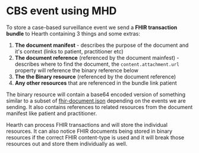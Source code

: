 # CBS event using MHD

To store a case-based surveillance event we send a **FHIR transaction bundle** to Hearth containing 3 things and some extras:

  1. **The document manifest** - describes the purpose of the document and it's context (links to patient, practitioner etc)
  2. **The document reference** (referenced by the document mainfest) - describes where to find the document, the `content.attachment.url` property will reference the binary reference below
  3. **The the Binary resource** (referenced by the document reference)
  4. **Any other resources** that are referenced in the bundle link patient

The binary resource will contain a base64 encoded version of something similar to a subset of [fhir-document.json](fhir-document.json) depending on the events we are sending. It also contains references to related resources from the document manifest like patient and practitioner.

Hearth can process FHIR transactions and will store the individual resources. It can also notice FHIR documents being stored in binary resources if the correct FHIR content-type is used and it will break those resources out and store them individually as well.
